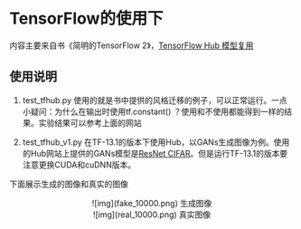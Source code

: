 # TensorFlow的使用下

内容主要来自书《简明的TensorFlow 2》，[TensorFlow Hub 模型复用](https://tf.wiki/zh_hans/appendix/tfhub.html)

## 使用说明
1.  test_tfhub.py 使用的就是书中提供的风格迁移的例子，可以正常运行。一点小疑问：为什么在输出时使用tf.constant() ？使用和不使用都能得到一样的结果。实验结果可以参考上面的网站

2. test_tfhub_v1.py 在TF-13.1的版本下使用Hub，以GANs生成图像为例。使用的Hub网站上提供的GANs模型是[ResNet CIFAR](https://hub.tensorflow.google.cn/google/compare_gan/model_13_cifar10_resnet_cifar/1)。但是运行TF-13.1的版本要注意更换CUDA和cuDNN版本。

下面展示生成的图像和真实的图像

 <div align="center">![img](fake_10000.png) 生成图像 </div>

 <div align="center">![img](real_10000.png) 真实图像 </div>


